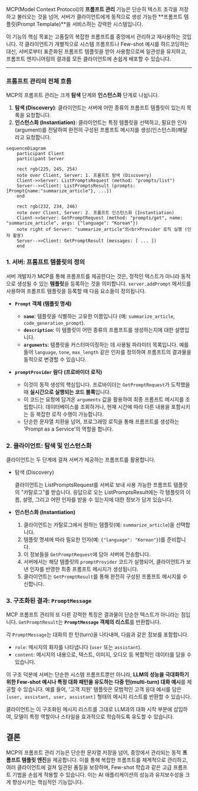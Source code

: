 MCP(Model Context Protocol)의 **프롬프트 관리** 기능은 단순히 텍스트 조각을 저장하고 불러오는 것을 넘어, 서버가 클라이언트에게 동적으로 생성 가능한 **프롬프트 템플릿(Prompt Template)**을 서비스하는 강력한 시스템입니다.

이 기능의 핵심 목표는 고품질의 복잡한 프롬프트를 중앙에서 관리하고 재사용하는 것입니다. 각 클라이언트가 개별적으로 시스템 프롬프트나 Few-shot 예시를 하드코딩하는 대신, 서버로부터 표준화된 프롬프트 템플릿을 받아 사용함으로써 일관성을 유지하고, 프롬프트 엔지니어링의 결과를 모든 클라이언트에 손쉽게 배포할 수 있습니다.

---

### 프롬프트 관리의 전체 흐름

MCP의 프롬프트 관리는 크게 **탐색** 단계와 **인스턴스화** 단계로 나뉩니다.

1. **탐색 (Discovery)**: 클라이언트는 서버에 어떤 종류의 프롬프트 템플릿이 있는지 목록을 요청합니다.
2. **인스턴스화 (Instantiation)**: 클라이언트는 특정 템플릿을 선택하고, 필요한 인자(argument)를 전달하여 완전히 구성된 프롬프트 메시지를 생성(인스턴스화)해달라고 요청합니다.


```mermaid
sequenceDiagram
    participant Client
    participant Server

    rect rgb(225, 245, 254)
    note over Client, Server: 1. 프롬프트 탐색 (Discovery)
    Client->>Server: ListPromptsRequest (method: "prompts/list")
    Server-->>Client: ListPromptsResult (prompts: [Prompt{name:"summarize_article"}, ...])
    end

    rect rgb(232, 234, 246)
    note over Client, Server: 2. 프롬프트 인스턴스화 (Instantiation)
    Client->>Server: GetPromptRequest (method: "prompts/get", name: "summarize_article", args: {"language": "Korean"})
    note right of Server: "summarize_article"의<br>Provider 로직 실행 (인자 활용)
    Server-->>Client: GetPromptResult (messages: [ ... ])
    end
```

### 1. 서버: 프롬프트 템플릿의 정의

서버 개발자가 MCP를 통해 프롬프트를 제공한다는 것은, 정적인 텍스트가 아니라 동적으로 생성될 수 있는 **템플릿**을 등록하는 것을 의미합니다. `server.addPrompt` 메서드를 사용하여 프롬프트 템플릿을 등록할 때 다음 요소들이 정의됩니다.

- **`Prompt` 객체 (템플릿 명세)**
    
    - **`name`**: 템플릿을 식별하는 고유한 이름입니다 (예: `summarize_article`, `code_generation_prompt`).
    - **`description`**: 이 템플릿이 어떤 종류의 프롬프트를 생성하는지에 대한 설명입니다.
    - **`arguments`**: 템플릿을 커스터마이징하는 데 사용될 파라미터 목록입니다. 예를 들어 `language`, `tone`, `max_length` 같은 인자를 정의하여 프롬프트의 결과물을 동적으로 변경할 수 있습니다.
- **`promptProvider` 람다 (프로바이더 로직)**
    
    - 이것이 동적 생성의 핵심입니다. 프로바이더는 `GetPromptRequest`가 도착했을 때 **실시간으로 실행되는 코드 블록**입니다.
    - 이 코드는 요청에 담겨온 `arguments` 값을 활용하여 최종 프롬프트 메시지를 조립합니다. 데이터베이스를 조회하거나, 현재 시간에 따라 다른 내용을 포함시키는 등 복잡한 로직 수행이 가능합니다.
    - 단순한 문자열 치환을 넘어, 프로그래밍 로직을 통해 프롬프트를 생성하는 'Prompt as a Service'의 역할을 합니다.

### 2. 클라이언트: 탐색 및 인스턴스화

클라이언트는 두 단계에 걸쳐 서버가 제공하는 프롬프트를 활용합니다.

- 탐색 (Discovery)
    
    클라이언트는 ListPromptsRequest를 서버로 보내 사용 가능한 프롬프트 템플릿의 "카탈로그"를 받습니다. 응답으로 오는 ListPromptsResult에는 각 템플릿의 이름, 설명, 그리고 어떤 인자를 받을 수 있는지에 대한 정보가 담겨 있습니다.
    
- **인스턴스화 (Instantiation)**
    
    1. 클라이언트는 카탈로그에서 원하는 템플릿(예: `summarize_article`)을 선택합니다.
    2. 템플릿 명세에 따라 필요한 인자(예: `{"language": "Korean"}`)를 준비합니다.
    3. 이 정보들을 `GetPromptRequest`에 담아 서버에 전송합니다.
    4. 서버에서는 해당 템플릿의 `promptProvider` 코드가 실행되어, 클라이언트가 보낸 인자를 반영한 최종 프롬프트 메시지가 생성됩니다.
    5. 클라이언트는 `GetPromptResult`를 통해 완전히 구성된 프롬프트 메시지를 수신합니다.

### 3. 구조화된 결과: `PromptMessage`

MCP 프롬프트 관리의 또 다른 강력한 특징은 결과물이 단순한 텍스트가 아니라는 점입니다. `GetPromptResult`는 **`PromptMessage` 객체의 리스트**를 반환합니다.

각 `PromptMessage`는 대화의 한 턴(turn)을 나타내며, 다음과 같은 정보를 포함합니다.

- `role`: 메시지의 화자를 나타냅니다 (`user` 또는 `assistant`).
- `content`: 메시지의 내용으로, 텍스트, 이미지, 오디오 등 복합적인 데이터를 담을 수 있습니다.

이 구조 덕분에 서버는 단순한 시스템 프롬프트뿐만 아니라, **LLM의 성능을 극대화하기 위한 Few-shot 예시나 특정 대화 패턴을 유도하는 다중 턴(multi-turn) 대화 예시**를 제공할 수 있습니다. 예를 들어, '고객 지원' 템플릿은 모범적인 고객 응대 예시를 담은 `[user, assistant, user, assistant]` 형태의 메시지 리스트를 반환할 수 있습니다.

클라이언트는 이 구조화된 메시지 리스트를 그대로 LLM과의 대화 시작 부분에 삽입하여, 모델이 특정 역할이나 스타일을 효과적으로 학습하도록 유도할 수 있습니다.

## 결론

MCP의 프롬프트 관리 기능은 단순한 문자열 저장을 넘어, 중앙에서 관리되는 동적 **프롬프트 템플릿 엔진**을 제공합니다. 이를 통해 복잡한 프롬프트를 체계적으로 관리하고, 여러 클라이언트에 걸쳐 일관된 품질을 보장하며, Few-shot 학습과 같은 고급 프롬프트 기법을 손쉽게 적용할 수 있습니다. 이는 AI 애플리케이션의 성능과 유지보수성을 크게 향상시키는 핵심적인 기능입니다.